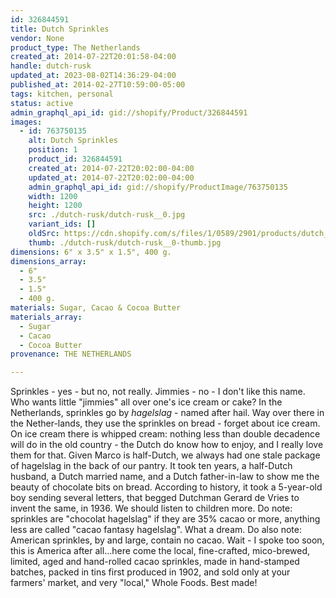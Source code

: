 ```yaml
---
id: 326844591
title: Dutch Sprinkles
vendor: None
product_type: The Netherlands
created_at: 2014-07-22T20:01:58-04:00
handle: dutch-rusk
updated_at: 2023-08-02T14:36:29-04:00
published_at: 2014-02-27T10:59:00-05:00
tags: kitchen, personal
status: active
admin_graphql_api_id: gid://shopify/Product/326844591
images:
  - id: 763750135
    alt: Dutch Sprinkles
    position: 1
    product_id: 326844591
    created_at: 2014-07-22T20:02:00-04:00
    updated_at: 2014-07-22T20:02:00-04:00
    admin_graphql_api_id: gid://shopify/ProductImage/763750135
    width: 1200
    height: 1200
    src: ./dutch-rusk/dutch-rusk__0.jpg
    variant_ids: []
    oldSrc: https://cdn.shopify.com/s/files/1/0589/2901/products/dutch_sprinkles.jpeg?v=1406073720
    thumb: ./dutch-rusk/dutch-rusk__0-thumb.jpg
dimensions: 6" x 3.5" x 1.5", 400 g.
dimensions_array:
  - 6"
  - 3.5"
  - 1.5"
  - 400 g.
materials: Sugar, Cacao & Cocoa Butter
materials_array:
  - Sugar
  - Cacao
  - Cocoa Butter
provenance: THE NETHERLANDS

---
```


Sprinkles - yes - but no, not really. Jimmies - no - I don't like this name. Who wants little "jimmies" all over one's ice cream or cake? In the Netherlands, sprinkles go by _hagelslag_ - named after hail. Way over there in the Nether-lands, they use the sprinkles on bread - forget about ice cream. On ice cream there is whipped cream: nothing less than double decadence will do in the old country - the Dutch do know how to enjoy, and I really love them for that. Given Marco is half-Dutch, we always had one stale package of hagelslag in the back of our pantry. It took ten years, a half-Dutch husband, a Dutch married name, and a Dutch father-in-law to show me the beauty of chocolate bits on bread. According to history, it took a 5-year-old boy sending several letters, that begged Dutchman Gerard de Vries to invent the same, in 1936. We should listen to children more. Do note: sprinkles are "chocolat hagelslag" if they are 35% cacao or more, anything less are called "cacao fantasy hagelslag". What a dream. Do also note: American sprinkles, by and large, contain no cacao. Wait - I spoke too soon, this is America after all...here come the local, fine-crafted, mico-brewed, limited, aged and hand-rolled cacao sprinkles, made in hand-stamped batches, packed in tins first produced in 1902, and sold only at your farmers' market, and very "local," Whole Foods. Best made!